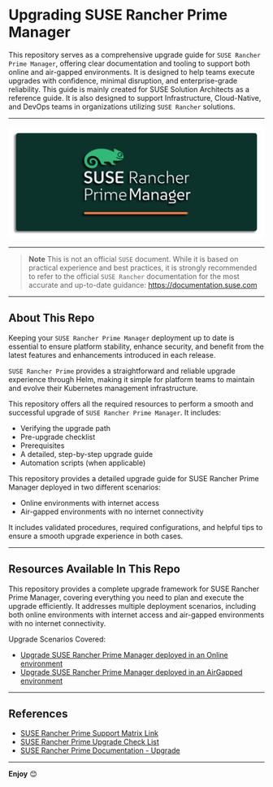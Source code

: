 # Upgrading SUSE Rancher Prime Manager

This repository serves as a comprehensive upgrade guide for `SUSE Rancher Prime Manager`, offering clear documentation and tooling to support both online and air-gapped environments. It is designed to help teams execute upgrades with confidence, minimal disruption, and enterprise-grade reliability. This guide is mainly created for SUSE Solution Architects as a reference guide. It is also designed to support Infrastructure, Cloud-Native, and DevOps teams in organizations utilizing `SUSE Rancher` solutions.

---

<p align="center">
    <img src="Images/Rancher-Logo.png">
</p>

---

> **Note**
> This is not an official `SUSE` document. While it is based on practical experience and best practices, it is strongly recommended to refer to the official `SUSE Rancher` documentation for the most accurate and up-to-date guidance: https://documentation.suse.com

---

## About This Repo

Keeping your `SUSE Rancher Prime Manager` deployment up to date is essential to ensure platform stability, enhance security, and benefit from the latest features and enhancements introduced in each release.

`SUSE Rancher Prime` provides a straightforward and reliable upgrade experience through Helm, making it simple for platform teams to maintain and evolve their Kubernetes management infrastructure.

This repository offers all the required resources to perform a smooth and successful upgrade of `SUSE Rancher Prime Manager`. It includes:
- Verifying the upgrade path
- Pre-upgrade checklist
- Prerequisites
- A detailed, step-by-step upgrade guide
- Automation scripts (when applicable)

This repository provides a detailed upgrade guide for SUSE Rancher Prime Manager deployed in two different scenarios:
- Online environments with internet access
- Air-gapped environments with no internet connectivity

It includes validated procedures, required configurations, and helpful tips to ensure a smooth upgrade experience in both cases.

---

## Resources Available In This Repo

This repository provides a complete upgrade framework for SUSE Rancher Prime Manager, covering everything you need to plan and execute the upgrade efficiently. It addresses multiple deployment scenarios, including both online environments with internet access and air-gapped environments with no internet connectivity.

Upgrade Scenarios Covered:
- [Upgrade SUSE Rancher Prime Manager deployed in an Online environment](/4-Upgrade/SUSE-Rancher-Prime-Manager/1-Upgrade-SUSE-Rancher-Prime-Manager-Online/)
- [Upgrade SUSE Rancher Prime Manager deployed in an AirGapped environment](/4-Upgrade/SUSE-Rancher-Prime-Manager/2-Upgrade-SUSE-Rancher-Prime-Manager-AirGapped/)

---

## References

- [SUSE Rancher Prime Support Matrix Link](https://www.suse.com/suse-rancher/support-matrix/all-supported-versions/rancher-v2-10-2/)
- [SUSE Rancher Prime Upgrade Check List](https://www.suse.com/support/kb/doc/?id=000020061)
- [SUSE Rancher Prime Documentation - Upgrade](https://documentation.suse.com/cloudnative/rancher-manager/latest/en/installation-and-upgrade/upgrades.html)

---

**Enjoy** :blush:


